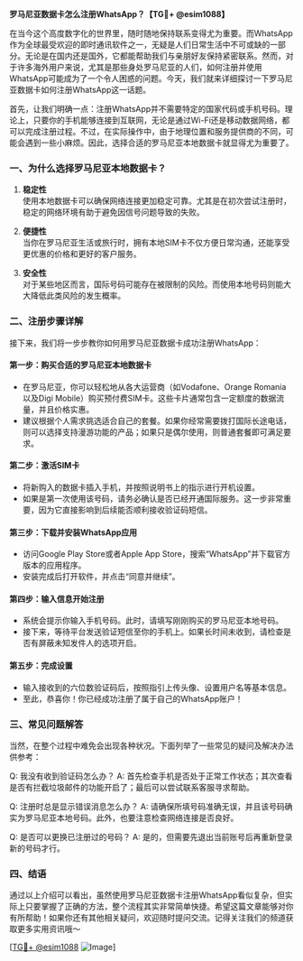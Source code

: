 **罗马尼亚数据卡怎么注册WhatsApp？【TG💪+ @esim1088】**

在当今这个高度数字化的世界里，随时随地保持联系变得尤为重要。而WhatsApp作为全球最受欢迎的即时通讯软件之一，无疑是人们日常生活中不可或缺的一部分。无论是在国内还是国外，它都能帮助我们与亲朋好友保持紧密联系。然而，对于许多海外用户来说，尤其是那些身处罗马尼亚的人们，如何注册并使用WhatsApp可能成为了一个令人困惑的问题。今天，我们就来详细探讨一下罗马尼亚数据卡如何注册WhatsApp这一话题。

首先，让我们明确一点：注册WhatsApp并不需要特定的国家代码或手机号码。理论上，只要你的手机能够连接到互联网，无论是通过Wi-Fi还是移动数据网络，都可以完成注册过程。不过，在实际操作中，由于地理位置和服务提供商的不同，可能会遇到一些小麻烦。因此，选择合适的罗马尼亚本地数据卡就显得尤为重要了。

### 一、为什么选择罗马尼亚本地数据卡？

1. **稳定性**  
   使用本地数据卡可以确保网络连接更加稳定可靠。尤其是在初次尝试注册时，稳定的网络环境有助于避免因信号问题导致的失败。
   
2. **便捷性**  
   当你在罗马尼亚生活或旅行时，拥有本地SIM卡不仅方便日常沟通，还能享受更优惠的价格和更好的客户服务。

3. **安全性**  
   对于某些地区而言，国际号码可能存在被限制的风险。而使用本地号码则能大大降低此类风险的发生概率。

### 二、注册步骤详解

接下来，我们将一步步教你如何用罗马尼亚数据卡成功注册WhatsApp：

#### 第一步：购买合适的罗马尼亚本地数据卡
- 在罗马尼亚，你可以轻松地从各大运营商（如Vodafone、Orange Romania以及Digi Mobile）购买预付费SIM卡。这些卡片通常包含一定额度的数据流量，并且价格实惠。
- 建议根据个人需求挑选适合自己的套餐。如果你经常需要拨打国际长途电话，则可以选择支持漫游功能的产品；如果只是偶尔使用，则普通套餐即可满足要求。

#### 第二步：激活SIM卡
- 将新购入的数据卡插入手机，并按照说明书上的指示进行开机设置。
- 如果是第一次使用该号码，请务必确认是否已经开通国际服务。这一步非常重要，因为它直接影响到后续能否顺利接收验证码短信。

#### 第三步：下载并安装WhatsApp应用
- 访问Google Play Store或者Apple App Store，搜索“WhatsApp”并下载官方版本的应用程序。
- 安装完成后打开软件，并点击“同意并继续”。

#### 第四步：输入信息开始注册
- 系统会提示你输入手机号码。此时，请填写刚刚购买的罗马尼亚本地号码。
- 接下来，等待平台发送验证短信至你的手机上。如果长时间未收到，请检查是否有屏蔽未知发件人的选项开启。

#### 第五步：完成设置
- 输入接收到的六位数验证码后，按照指引上传头像、设置用户名等基本信息。
- 至此，恭喜你！你已经成功注册了属于自己的WhatsApp账户！

### 三、常见问题解答

当然，在整个过程中难免会出现各种状况。下面列举了一些常见的疑问及解决办法供参考：

Q: 我没有收到验证码怎么办？
A: 首先检查手机是否处于正常工作状态；其次查看是否有拦截垃圾邮件的功能开启了；最后可以尝试联系客服寻求帮助。

Q: 注册时总是显示错误消息怎么办？
A: 请确保所填号码准确无误，并且该号码确实为罗马尼亚本地号码。此外，也要注意检查网络连接是否良好。

Q: 是否可以更换已注册过的号码？
A: 是的，但需要先退出当前账号后再重新登录新的号码才行。

### 四、结语

通过以上介绍可以看出，虽然使用罗马尼亚数据卡注册WhatsApp看似复杂，但实际上只要掌握了正确的方法，整个流程其实非常简单快捷。希望这篇文章能够对你有所帮助！如果你还有其他相关疑问，欢迎随时提问交流。记得关注我们的频道获取更多实用资讯哦～

[[TG💪+ @esim1088](https://t.me/s/esim1088) ![Image](https://i.postimg.cc/4NQfJmqS/Snipaste-2025-05-13-00-14-12.png)]